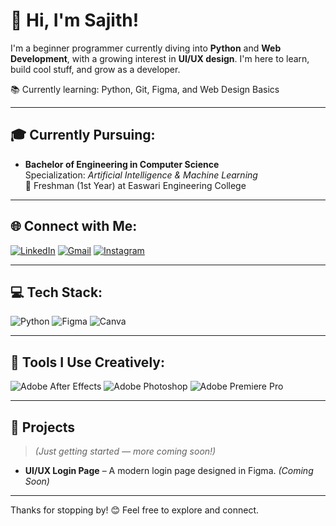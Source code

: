 # 👋 Hi, I'm Sajith!

I'm a beginner programmer currently diving into **Python** and **Web Development**, with a growing interest in **UI/UX design**. 
I'm here to learn, build cool stuff, and grow as a developer.

📚 Currently learning: Python, Git, Figma, and Web Design Basics 

---

## 🎓 Currently Pursuing:
- **Bachelor of Engineering in Computer Science**  
   Specialization: *Artificial Intelligence & Machine Learning*  
📍 Freshman (1st Year) at Easwari Engineering College

---

## 🌐 Connect with Me:
[![LinkedIn](https://img.shields.io/badge/LinkedIn-%230077B5.svg?logo=linkedin&logoColor=white)](https://linkedin.com/in/sajithx) 
[![Gmail](https://img.shields.io/badge/Email-D14836?logo=gmail&logoColor=white)](mailto:sajithhmaheshwaran@gmail.com) 
[![Instagram](https://img.shields.io/badge/Instagram-%23E4405F.svg?logo=Instagram&logoColor=white)](https://instagram.com/sajithx_) 

---

## 💻 Tech Stack:
![Python](https://img.shields.io/badge/python-3670A0?style=for-the-badge&logo=python&logoColor=ffdd54)  ![Figma](https://img.shields.io/badge/figma-%23F24E1E.svg?style=for-the-badge&logo=figma&logoColor=white) ![Canva](https://img.shields.io/badge/Canva-%2300C4CC.svg?style=for-the-badge&logo=Canva&logoColor=white) 

---

## 🧠 Tools I Use Creatively:
![Adobe After Effects](https://img.shields.io/badge/Adobe%20After%20Effects-9999FF.svg?style=for-the-badge&logo=Adobe%20After%20Effects&logoColor=white) 
![Adobe Photoshop](https://img.shields.io/badge/adobe%20photoshop-%2331A8FF.svg?style=for-the-badge&logo=adobe%20photoshop&logoColor=white) 
![Adobe Premiere Pro](https://img.shields.io/badge/Adobe%20Premiere%20Pro-9999FF.svg?style=for-the-badge&logo=Adobe%20Premiere%20Pro&logoColor=white) 

---

## 💼 Projects
> *(Just getting started — more coming soon!)*

- **UI/UX Login Page** – A modern login page designed in Figma. *(Coming Soon)*

---

Thanks for stopping by! 😊 Feel free to explore and connect.
